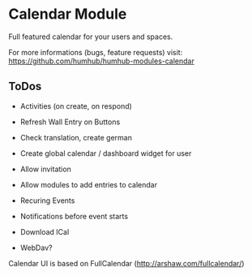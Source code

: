 Calendar Module
===============

Full featured calendar for your users and spaces.

For more informations (bugs, feature requests) visit:
<https://github.com/humhub/humhub-modules-calendar>

## ToDos

- Activities (on create, on respond)
- Refresh Wall Entry on Buttons
- Check translation, create german 
- Create global calendar / dashboard widget for user

- Allow invitation 
- Allow modules to add entries to calendar
- Recuring Events
- Notifications before event starts
- Download ICal 
- WebDav?



Calendar UI is based on FullCalendar (http://arshaw.com/fullcalendar/)
